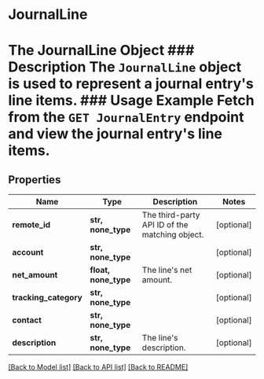# JournalLine

# The JournalLine Object ### Description The `JournalLine` object is used to represent a journal entry's line items.  ### Usage Example Fetch from the `GET JournalEntry` endpoint and view the journal entry's line items.

## Properties
Name | Type | Description | Notes
------------ | ------------- | ------------- | -------------
**remote_id** | **str, none_type** | The third-party API ID of the matching object. | [optional] 
**account** | **str, none_type** |  | [optional] 
**net_amount** | **float, none_type** | The line&#39;s net amount. | [optional] 
**tracking_category** | **str, none_type** |  | [optional] 
**contact** | **str, none_type** |  | [optional] 
**description** | **str, none_type** | The line&#39;s description. | [optional] 

[[Back to Model list]](../README.md#documentation-for-models) [[Back to API list]](../README.md#documentation-for-api-endpoints) [[Back to README]](../README.md)


